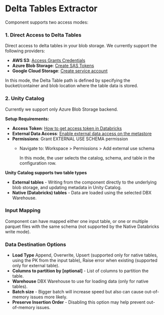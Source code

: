 Delta Tables Extractor
=============

Component supports two access modes:

### 1. Direct Access to Delta Tables
Direct access to delta tables in your blob storage. We currently support the following providers:

- **AWS S3**: [Access Grants Credentials](https://docs.aws.amazon.com/AmazonS3/latest/userguide/access-grants-credentials.html)
- **Azure Blob Storage**: [Create SAS Tokens](https://learn.microsoft.com/en-us/azure/ai-services/translator/document-translation/how-to-guides/create-sas-tokens?tabs=Containers#create-sas-tokens-in-the-azure-portal)
- **Google Cloud Storage**: [Create service account](https://help.keboola.com/components/writers/database/bigquery/#create-service-account)

In this mode, the Delta Table path is defined by specifying the bucket/container and blob location where the table data is stored.

### 2. Unity Catalog
Currently we support only Azure Blob Storage backend.

**Setup Requirements:**
- **Access Token**: [How to get access token in Databricks](https://docs.databricks.com/aws/en/dev-tools/auth/pat#databricks-personal-access-tokens-for-workspace-users)
- **External Data Access**: [Enable external data access on the metastore](https://docs.databricks.com/aws/en/external-access/admin#enable-external-data-access-on-the-metastore)
- **Permissions**: Grant EXTERNAL USE SCHEMA permission
  - Navigate to: Workspace > Permissions > Add external use schema
  
    In this mode, the user selects the catalog, schema, and table in the configuration row.

**Unity Catalog supports two table types**
- **External tables** - Writing from the component directly to the underlying blob storage, and updating metadata in Unity Catalog.
- **Native (Databricks) tables** - Data are loaded using the selected DBX Warehouse.


### Input Mapping
Component can have mapped either one input table, or one or multiple parquet files with the same schema (not supported by the Native Databricks write mode).

### Data Destination Options
- **Load Type** Append, Overwrite, Upsert (supported only for native tables, using the PK from the input table), Raise error when existing (supported only for external table).
- **Columns to partition by  [optional]** - List of columns to partition the table.
- **Warehouse** DBX Warehouse to use for loading data (only for native tables).
- **Batch size** - Bigger batch will increase speed but also can cause out-of-memory issues more likely.
- **Preserve Insertion Order** - Disabling this option may help prevent out-of-memory issues.


